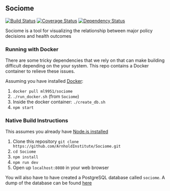 Sociome
--------
[![Build Status](https://travis-ci.org/ArnholdInstitute/Sociome.svg?branch=master)](https://travis-ci.org/ArnholdInstitute/Sociome)
[![Coverage Status](https://coveralls.io/repos/github/ArnholdInstitute/Sociome/badge.svg?branch=master)](https://coveralls.io/github/ArnholdInstitute/Sociome?branch=master)
[![Dependency Status](https://gemnasium.com/badges/github.com/ArnholdInstitute/Sociome.svg)](https://gemnasium.com/github.com/ArnholdInstitute/Sociome)


Sociome is a tool for visualizing the relationship between major policy decisions and health outcomes

### Running with Docker

There are some tricky dependencies that we rely on that can make building difficult depending on the your system.  This repo contains a Docker container to relieve these issues.

Assuming you have installed [Docker](https://docs.docker.com/engine/installation/):

1. `docker pull ml9951/sociome`
2. `./run_docker.sh` (from `Sociome`)
3. Inside the docker container: `./create_db.sh`
4. `npm start`


### Native Build Instructions

This assumes you already have [Node.js installed](https://nodejs.org/en/download/)

1. Clone this repository `git clone https://github.com/ArnholdInstitute/Sociome.git`
2. `cd Sociome`
3. `npm install`
4. `npm run dev`
5. Open up `localhost:8080` in your web browser

You will also have to have created a PostgreSQL database called `sociome`.  A dump of the database can be found [here](https://github.com/ArnholdInstitute/Sociome-Data)
